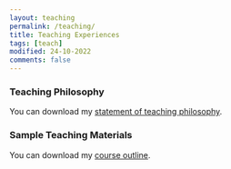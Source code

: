 ```yaml
---
layout: teaching
permalink: /teaching/
title: Teaching Experiences
tags: [teach]
modified: 24-10-2022
comments: false
---
```


### Teaching Philosophy
You can download my <a href="https://drive.google.com/file/d/1WoQm7hsK6wXy86wwLZqQ_M7I5N5IxThO/view?usp=sharing" target="_blank">statement of teaching philosophy</a>.
### Sample Teaching Materials
You can download my <a href="" target="_blank">course outline</a>. 
